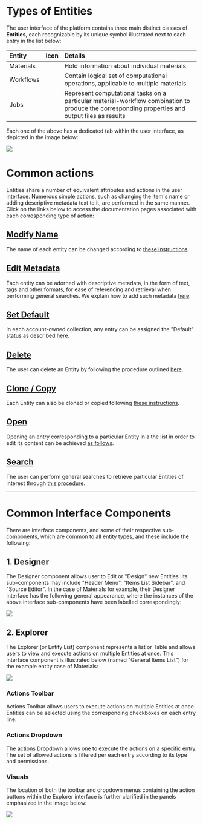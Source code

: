 # Types of Entities

The user interface of the platform contains three main distinct classes of **Entities**, each recognizable by its unique symbol illustrated next to each entry in the list below:

| Entity    |  Icon      | Details        | 
| :-------- |:----------- |:------------- |
| Materials | <i class="zmdi zmdi-widgets"></i>    | Hold information about individual materials |
| Workflows | <i class="zmdi zmdi-dot-circle"></i> | Contain logical set of computational operations, applicable to multiple materials |
| Jobs      | <i class="zmdi zmdi-file"></i> | Represent computational tasks on a particular material-workflow combination to produce the corresponding properties and output files as results |

Each one of the above has a dedicated tab within the user interface, as depicted in the image below:

<img src="/images/entity-classes.png" > 

# Common actions

Entities share a number of equivalent attributes and actions in the user interface. Numerous simple actions, such as changing the item's name or adding descriptive metadata text to it, are performed in the same manner. Click on the links below to access the documentation pages associated with each corresponding type of action:

## [Modify Name](actions/name.md)

The name of each entity can be changed according to [these instructions](actions/name.md).

## [Edit Metadata](actions/metadata.md)

Each entity can be adorned with descriptive metadata, in the form of text, tags and other formats, for ease of referencing and retrieval when performing general searches. We explain how to add such metadata [here](actions/metadata.md).

## [Set Default](actions/set-default.md)

In each account-owned collection, any entry can be assigned the "Default" status as described [here](actions/set-default.md).

## [Delete](actions/delete.md)

The user can delete an Entity by following the procedure outlined [here](actions/delete.md).

## [Clone / Copy](actions/clone.md)

Each Entity can also be cloned or copied following [these instructions](actions/clone.md).

## [Open](actions/open-edit.md)

Opening an entry corresponding to a particular Entity in a the list in order to edit its content can be achieved [as follows](actions/open-edit.md).

## [Search](actions/search.md)

The user can perform general searches to retrieve particular Entities of interest through [this procedure](actions/search.md).

<hr>

# Common Interface Components

There are interface components, and some of their respective sub-components, which are common to all entity types, and these include the following: 

## 1. Designer

The Designer component allows user to Edit or "Design" new Entities. Its sub-components may include "Header Menu", "Items List Sidebar", and "Source Editor". In the case of Materials for example, their Designer interface has the following general appearance, where the instances of the above interface sub-components have been labelled correspondingly:

<img src="/images/materials-designer-initial.png" >

## 2. Explorer

The Explorer (or Entity List) component represents a list or Table and allows users to view and execute actions on multiple Entities at once. This interface component is illustrated below (named "General Items List") for the example entity case of Materials:

<img src="/images/materials-list.png" >

### Actions Toolbar

Actions Toolbar allows users to execute actions on multiple Entities at once. Entities can be selected using the corresponding checkboxes on each entry line.

### Actions Dropdown

The actions Dropdown allows one to execute the actions on a specific entry. The set of allowed actions is filtered per each entry according to its type and permissions.

### Visuals

The location of both the toolbar and dropdown menus containing the action buttons within the Explorer interface is further clarified in the panels emphasized in the image below:

<img src="/images/workflow-actions-menus.png"/>




